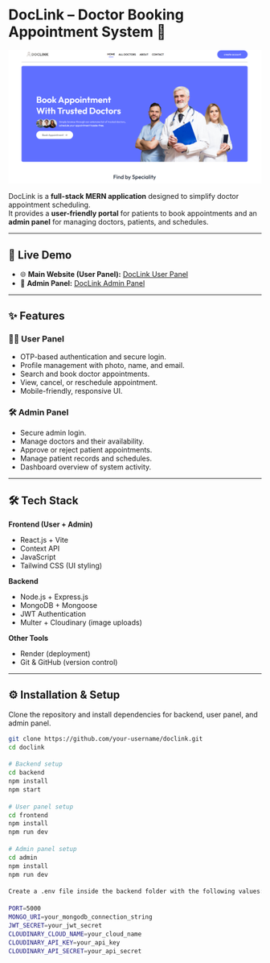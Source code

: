 # DocLink – Doctor Booking Appointment System 🏥

<p align="center">
  <img src="frontend/public/Doclink-Screenshot.png" alt="DocLink Project Snapshot" width="800"/>
</p>

DocLink is a **full-stack MERN application** designed to simplify doctor appointment scheduling.  
It provides a **user-friendly portal** for patients to book appointments and an **admin panel** for managing doctors, patients, and schedules.

---

## 🚀 Live Demo
- 🌐 **Main Website (User Panel):** [DocLink User Panel](https://doclink-doctor-2gk4.onrender.com)  
- 🔑 **Admin Panel:** [DocLink Admin Panel](https://doclink-admin-24s9.onrender.com)

---

## ✨ Features

### 👩‍⚕️ User Panel
- OTP-based authentication and secure login.  
- Profile management with photo, name, and email.  
- Search and book doctor appointments.  
- View, cancel, or reschedule appointment.  
- Mobile-friendly, responsive UI.  

### 🛠 Admin Panel
- Secure admin login.  
- Manage doctors and their availability.  
- Approve or reject patient appointments.  
- Manage patient records and schedules.  
- Dashboard overview of system activity.  

---

## 🛠 Tech Stack

**Frontend (User + Admin)**  
- React.js + Vite  
- Context API  
- JavaScript  
- Tailwind CSS (UI styling)  

**Backend**  
- Node.js + Express.js  
- MongoDB + Mongoose  
- JWT Authentication  
- Multer + Cloudinary (image uploads)  

**Other Tools**  
- Render (deployment)  
- Git & GitHub (version control)  

---

## ⚙️ Installation & Setup

Clone the repository and install dependencies for backend, user panel, and admin panel.

```bash
git clone https://github.com/your-username/doclink.git
cd doclink

# Backend setup
cd backend
npm install
npm start

# User panel setup
cd frontend
npm install
npm run dev

# Admin panel setup
cd admin
npm install
npm run dev

Create a .env file inside the backend folder with the following values:

PORT=5000
MONGO_URI=your_mongodb_connection_string
JWT_SECRET=your_jwt_secret
CLOUDINARY_CLOUD_NAME=your_cloud_name
CLOUDINARY_API_KEY=your_api_key
CLOUDINARY_API_SECRET=your_api_secret

